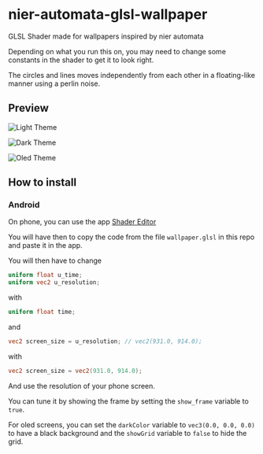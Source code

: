 # nier-automata-glsl-wallpaper

GLSL Shader made for wallpapers inspired by nier automata

Depending on what you run this on, you may need to change some constants in the shader to get it to look right.

The circles and lines moves independently from each other in a floating-like manner using a perlin noise.

## Preview

![Light Theme](https://media.discordapp.net/attachments/457596429196591106/1100869141545623663/Screenshot_20230426_113742_Nova7.jpg?width=313&height=660)

![Dark Theme](https://media.discordapp.net/attachments/457596429196591106/1100869141851799612/Screenshot_20230426_113704_Nova7.jpg?width=313&height=660)

![Oled Theme](https://media.discordapp.net/attachments/457596429196591106/1100869141272997918/Screenshot_20230426_113834_Nova7.jpg?width=313&height=660)

## How to install

### Android

On phone, you can use the app [Shader Editor](https://play.google.com/store/apps/details?id=de.markusfisch.android.shadereditor)

You will have then to copy the code from the file `wallpaper.glsl` in this repo and paste it in the app.

You will then have to change
```glsl
uniform float u_time;
uniform vec2 u_resolution;
```
with
```glsl
uniform float time;
```
and
```glsl
vec2 screen_size = u_resolution; // vec2(931.0, 914.0);
```
with
```glsl
vec2 screen_size = vec2(931.0, 914.0);
```
And use the resolution of your phone screen.

You can tune it by showing the frame by setting the `show_frame` variable to `true`.

For oled screens, you can set the `darkColor` variable to `vec3(0.0, 0.0, 0.0)` to have a black background and the `showGrid` variable to `false` to hide the grid.
